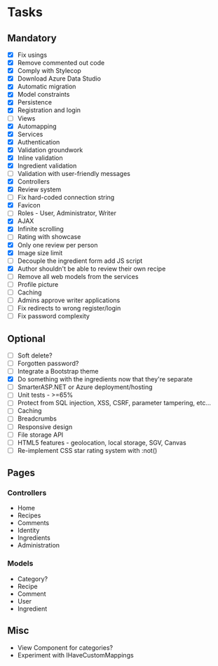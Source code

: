 ﻿# Tasks

## Mandatory

- [x] Fix usings
- [x] Remove commented out code
- [x] Comply with Stylecop
- [x] Download Azure Data Studio
- [x] Automatic migration
- [x] Model constraints
- [x] Persistence
- [x] Registration and login
- [ ] Views
- [x] Automapping
- [x] Services
- [x] Authentication
- [x] Validation groundwork
- [x] Inline validation
- [x] Ingredient validation
- [ ] Validation with user-friendly messages
- [x] Controllers
- [x] Review system
- [ ] Fix hard-coded connection string
- [x] Favicon
- [ ] Roles - User, Administrator, Writer
- [x] AJAX
- [x] Infinite scrolling
- [ ] Rating with showcase
- [x] Only one review per person
- [x] Image size limit
- [ ] Decouple the ingredient form add JS script
- [x] Author shouldn't be able to review their own recipe
- [ ] Remove all web models from the services
- [ ] Profile picture
- [ ] Caching
- [ ] Admins approve writer applications
- [ ] Fix redirects to wrong register/login
- [ ] Fix password complexity

## Optional

- [ ] Soft delete?
- [ ] Forgotten password?
- [ ] Integrate a Bootstrap theme
- [x] Do something with the ingredients now that they're separate
- [ ] SmarterASP.NET or Azure deployment/hosting
- [ ] Unit tests - >=65%
- [ ] Protect from SQL injection, XSS, CSRF, parameter tampering, etc...
- [ ] Caching
- [ ] Breadcrumbs
- [ ] Responsive design
- [ ] File storage API
- [ ] HTML5 features - geolocation, local storage, SGV, Canvas
- [ ] Re-implement CSS star rating system with :not()

## Pages

### Controllers

- Home
- Recipes
- Comments
- Identity
- Ingredients
- Administration

### Models

- Category?
- Recipe
- Comment
- User
- Ingredient

## Misc

- View Component for categories?
- Experiment with IHaveCustomMappings
